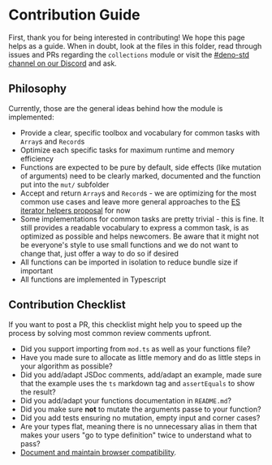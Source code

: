 # Contribution Guide

First, thank you for being interested in contributing! We hope this page helps
as a guide. When in doubt, look at the files in this folder, read through issues
and PRs regarding the `collections` module or visit the
[#deno-std channel on our Discord](https://discord.gg/Ub9bRxHv) and ask.

## Philosophy

Currently, those are the general ideas behind how the module is implemented:

- Provide a clear, specific toolbox and vocabulary for common tasks with
  `Array`s and `Record`s
- Optimize each specific tasks for maximum runtime and memory efficiency
- Functions are expected to be pure by default, side effects (like mutation of
  arguments) need to be clearly marked, documented and the function put into the
  `mut/` subfolder
- Accept and return `Array`s and `Record`s - we are optimizing for the most
  common use cases and leave more general approaches to the
  [ES iterator helpers proposal](https://github.com/tc39/proposal-iterator-helpers)
  for now
- Some implementations for common tasks are pretty trivial - this is fine. It
  still provides a readable vocabulary to express a common task, is as optimized
  as possible and helps newcomers. Be aware that it might not be everyone's
  style to use small functions and we do not want to change that, just offer a
  way to do so if desired
- All functions can be imported in isolation to reduce bundle size if important
- All functions are implemented in Typescript

## Contribution Checklist

If you want to post a PR, this checklist might help you to speed up the process
by solving most common review comments upfront.

- Did you support importing from `mod.ts` as well as your functions file?
- Have you made sure to allocate as little memory and do as little steps in your
  algorithm as possible?
- Did you add/adapt JSDoc comments, add/adapt an example, made sure that the
  example uses the `ts` markdown tag and `assertEquals` to show the result?
- Did you add/adapt your functions documentation in `README.md`?
- Did you make sure **not** to mutate the arguments passe to your function?
- Did you add tests ensuring no mutation, empty input and corner cases?
- Are your types flat, meaning there is no unnecessary alias in them that makes
  your users "go to type definition" twice to understand what to pass?
- [Document and maintain browser compatibility](https://deno.land/manual/contributing/style_guide#document-and-maintain-browser-compatibility). 
